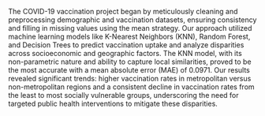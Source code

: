 The COVID-19 vaccination project began by meticulously cleaning and preprocessing demographic and vaccination datasets, ensuring consistency and filling in missing values using the mean strategy. Our approach utilized machine learning models like K-Nearest Neighbors (KNN), Random Forest, and Decision Trees to predict vaccination uptake and analyze disparities across socioeconomic and geographic factors. The KNN model, with its non-parametric nature and ability to capture local similarities, proved to be the most accurate with a mean absolute error (MAE) of 0.0971. Our results revealed significant trends: higher vaccination rates in metropolitan versus non-metropolitan regions and a consistent decline in vaccination rates from the least to most socially vulnerable groups, underscoring the need for targeted public health interventions to mitigate these disparities.
